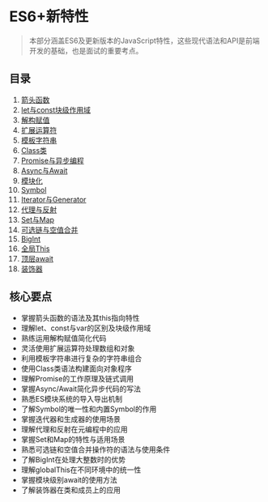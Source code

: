 # ES6+新特性

> 本部分涵盖ES6及更新版本的JavaScript特性，这些现代语法和API是前端开发的基础，也是面试的重要考点。

## 目录

1. [箭头函数](./01-箭头函数.md)
2. [let与const块级作用域](./02-let与const块级作用域.md)
3. [解构赋值](./03-解构赋值.md)
4. [扩展运算符](./04-扩展运算符.md)
5. [模板字符串](./05-模板字符串.md)
6. [Class类](./06-Class类.md)
7. [Promise与异步编程](./07-Promise与异步编程.md)
8. [Async与Await](./08-Async与Await.md)
9. [模块化](./09-模块化.md)
10. [Symbol](./10-Symbol.md)
11. [Iterator与Generator](./11-Iterator与Generator.md)
12. [代理与反射](./12-代理与反射.md)
13. [Set与Map](./13-Set与Map.md)
14. [可选链与空值合并](./14-可选链与空值合并.md)
15. [BigInt](./15-BigInt.md)
16. [全局This](./16-全局This.md)
17. [顶层await](./17-顶层await.md)
18. [装饰器](./18-装饰器.md)

## 核心要点

- 掌握箭头函数的语法及其this指向特性
- 理解let、const与var的区别及块级作用域
- 熟练运用解构赋值简化代码
- 灵活使用扩展运算符处理数组和对象
- 利用模板字符串进行复杂的字符串组合
- 使用Class类语法构建面向对象程序
- 理解Promise的工作原理及链式调用
- 掌握Async/Await简化异步代码的写法
- 熟悉ES模块系统的导入导出机制
- 了解Symbol的唯一性和内置Symbol的作用
- 掌握迭代器和生成器的使用场景
- 理解代理和反射在元编程中的应用
- 掌握Set和Map的特性与适用场景
- 熟悉可选链和空值合并操作符的语法与使用条件
- 了解BigInt在处理大整数时的优势
- 理解globalThis在不同环境中的统一性
- 掌握模块级别await的使用方法
- 了解装饰器在类和成员上的应用